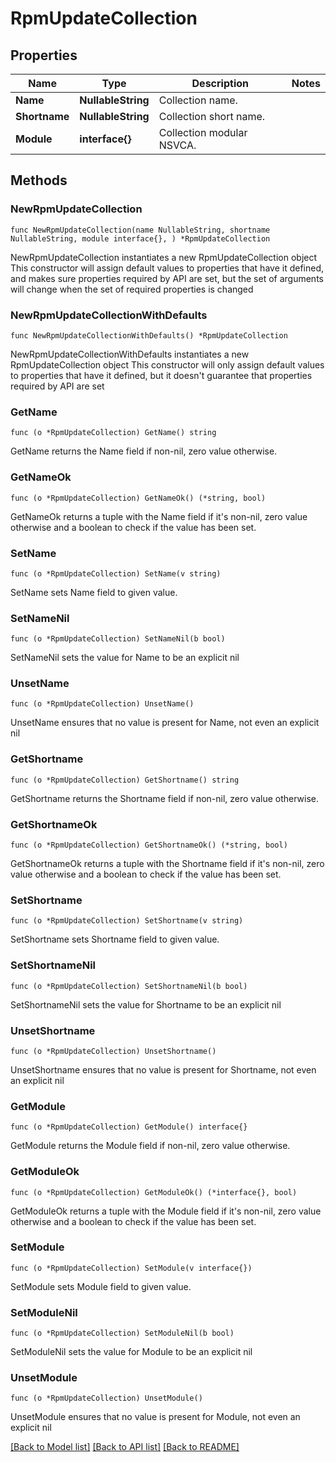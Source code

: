 # RpmUpdateCollection

## Properties

Name | Type | Description | Notes
------------ | ------------- | ------------- | -------------
**Name** | **NullableString** | Collection name. | 
**Shortname** | **NullableString** | Collection short name. | 
**Module** | **interface{}** | Collection modular NSVCA. | 

## Methods

### NewRpmUpdateCollection

`func NewRpmUpdateCollection(name NullableString, shortname NullableString, module interface{}, ) *RpmUpdateCollection`

NewRpmUpdateCollection instantiates a new RpmUpdateCollection object
This constructor will assign default values to properties that have it defined,
and makes sure properties required by API are set, but the set of arguments
will change when the set of required properties is changed

### NewRpmUpdateCollectionWithDefaults

`func NewRpmUpdateCollectionWithDefaults() *RpmUpdateCollection`

NewRpmUpdateCollectionWithDefaults instantiates a new RpmUpdateCollection object
This constructor will only assign default values to properties that have it defined,
but it doesn't guarantee that properties required by API are set

### GetName

`func (o *RpmUpdateCollection) GetName() string`

GetName returns the Name field if non-nil, zero value otherwise.

### GetNameOk

`func (o *RpmUpdateCollection) GetNameOk() (*string, bool)`

GetNameOk returns a tuple with the Name field if it's non-nil, zero value otherwise
and a boolean to check if the value has been set.

### SetName

`func (o *RpmUpdateCollection) SetName(v string)`

SetName sets Name field to given value.


### SetNameNil

`func (o *RpmUpdateCollection) SetNameNil(b bool)`

 SetNameNil sets the value for Name to be an explicit nil

### UnsetName
`func (o *RpmUpdateCollection) UnsetName()`

UnsetName ensures that no value is present for Name, not even an explicit nil
### GetShortname

`func (o *RpmUpdateCollection) GetShortname() string`

GetShortname returns the Shortname field if non-nil, zero value otherwise.

### GetShortnameOk

`func (o *RpmUpdateCollection) GetShortnameOk() (*string, bool)`

GetShortnameOk returns a tuple with the Shortname field if it's non-nil, zero value otherwise
and a boolean to check if the value has been set.

### SetShortname

`func (o *RpmUpdateCollection) SetShortname(v string)`

SetShortname sets Shortname field to given value.


### SetShortnameNil

`func (o *RpmUpdateCollection) SetShortnameNil(b bool)`

 SetShortnameNil sets the value for Shortname to be an explicit nil

### UnsetShortname
`func (o *RpmUpdateCollection) UnsetShortname()`

UnsetShortname ensures that no value is present for Shortname, not even an explicit nil
### GetModule

`func (o *RpmUpdateCollection) GetModule() interface{}`

GetModule returns the Module field if non-nil, zero value otherwise.

### GetModuleOk

`func (o *RpmUpdateCollection) GetModuleOk() (*interface{}, bool)`

GetModuleOk returns a tuple with the Module field if it's non-nil, zero value otherwise
and a boolean to check if the value has been set.

### SetModule

`func (o *RpmUpdateCollection) SetModule(v interface{})`

SetModule sets Module field to given value.


### SetModuleNil

`func (o *RpmUpdateCollection) SetModuleNil(b bool)`

 SetModuleNil sets the value for Module to be an explicit nil

### UnsetModule
`func (o *RpmUpdateCollection) UnsetModule()`

UnsetModule ensures that no value is present for Module, not even an explicit nil

[[Back to Model list]](../README.md#documentation-for-models) [[Back to API list]](../README.md#documentation-for-api-endpoints) [[Back to README]](../README.md)


